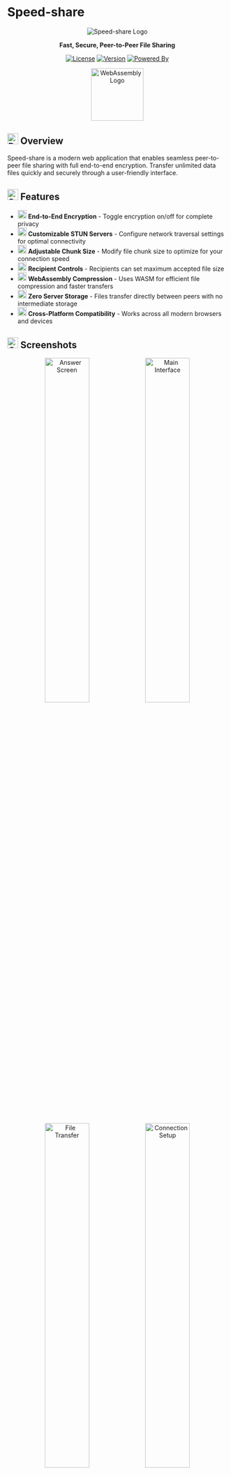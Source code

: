 # Speed-share

<div align="center">

![Speed-share Logo](https://github.com/user-attachments/assets/152c613b-f969-4aec-b959-7f871beba135)

**Fast, Secure, Peer-to-Peer File Sharing**

[![License](https://img.shields.io/badge/license-MIT-blue.svg)](LICENSE)
[![Version](https://img.shields.io/badge/version-1.0.0-green.svg)](https://github.com/username/speed-share/releases)
[![Powered By](https://img.shields.io/badge/Powered%20By-WebAssembly-654FF0.svg)](https://webassembly.org/)

<img src="https://github.com/user-attachments/assets/153c6d6b-bf9d-4480-a3c2-947b87f845f8" width="120px" alt="WebAssembly Logo">

</div>

## <img src="https://raw.githubusercontent.com/Tarikul-Islam-Anik/Animated-Fluent-Emojis/master/Emojis/Travel%20and%20places/Rocket.png" width="25px" alt="Rocket"> Overview

Speed-share is a modern web application that enables seamless peer-to-peer file sharing with full end-to-end encryption. Transfer unlimited data files quickly and securely through a user-friendly interface.

## <img src="https://raw.githubusercontent.com/Tarikul-Islam-Anik/Animated-Fluent-Emojis/refs/heads/master/Emojis/Activities/Sparkles.png" width="25px" alt="Sparkles"> Features

- <img src="https://raw.githubusercontent.com/Tarikul-Islam-Anik/Animated-Fluent-Emojis/master/Emojis/Objects/Locked.png" width="20px" alt="Lock"> **End-to-End Encryption** - Toggle encryption on/off for complete privacy
- <img src="https://raw.githubusercontent.com/Tarikul-Islam-Anik/Animated-Fluent-Emojis/master/Emojis/Objects/Gear.png" width="20px" alt="Gear"> **Customizable STUN Servers** - Configure network traversal settings for optimal connectivity
- <img src="https://raw.githubusercontent.com/Tarikul-Islam-Anik/Animated-Fluent-Emojis/master/Emojis/Objects/Card%20File%20Box.png" width="20px" alt="File Box"> **Adjustable Chunk Size** - Modify file chunk size to optimize for your connection speed
- <img src="https://raw.githubusercontent.com/Tarikul-Islam-Anik/Animated-Fluent-Emojis/master/Emojis/Objects/Control%20Knobs.png" width="20px" alt="Control"> **Recipient Controls** - Recipients can set maximum accepted file size
- <img src="https://github.com/user-attachments/assets/153c6d6b-bf9d-4480-a3c2-947b87f845f8" width="20px" alt="WebAssembly"> **WebAssembly Compression** - Uses WASM for efficient file compression and faster transfers
- <img src="https://raw.githubusercontent.com/Tarikul-Islam-Anik/Animated-Fluent-Emojis/master/Emojis/Objects/Wastebasket.png" width="20px" alt="No Storage"> **Zero Server Storage** - Files transfer directly between peers with no intermediate storage
- <img src="https://raw.githubusercontent.com/Tarikul-Islam-Anik/Animated-Fluent-Emojis/master/Emojis/Travel%20and%20places/Globe%20with%20Meridians.png" width="20px" alt="Cross Platform"> **Cross-Platform Compatibility** - Works across all modern browsers and devices

## <img src="https://raw.githubusercontent.com/Tarikul-Islam-Anik/Animated-Fluent-Emojis/master/Emojis/Objects/Camera%20with%20Flash.png" width="25px" alt="Camera"> Screenshots

<div align="center">
  <img src="https://github.com/user-attachments/assets/ae6b9f8f-fae5-4833-a084-009382f9a881" width="45%" alt="Answer Screen"/>
  <img src="https://github.com/user-attachments/assets/8b924e9d-23a9-47c5-bd56-f59ad42b1476" width="45%" alt="Main Interface"/>

  <img src="https://github.com/user-attachments/assets/a314fc0c-39b8-404e-9023-58e2acbcfb5d" width="45%" alt="File Transfer"/>
  <img src="https://github.com/user-attachments/assets/e9f6b6ab-558e-418c-9e17-d6c0fee07b11" width="45%" alt="Connection Setup"/>

  <img src="https://github.com/user-attachments/assets/fbf388ae-14cc-46d2-94be-1262d8387d14" width="45%" alt="QR Code Sharing"/>
  <img src="https://github.com/user-attachments/assets/ca3a4dfa-8427-434d-9351-dcc641c9ddb1" width="45%" alt="Settings Panel"/>
  
  <img src="https://github.com/user-attachments/assets/8e3b5fd5-ebb1-4178-b11e-242974062b42" width="45%" alt="File Selection"/>
</div>

## <img src="https://raw.githubusercontent.com/Tarikul-Islam-Anik/Animated-Fluent-Emojis/refs/heads/master/Emojis/Activities/Video%20Game.png" width="25px" alt="Game Controller"> How to Use

<div align="center">
  
[![Demo Video](https://img.shields.io/badge/Watch-Demo-red.svg?style=for-the-badge&logo=youtube)](https://github.com/user-attachments/assets/2f19252b-b55b-47db-8769-dd74f544c7fb)


</div>

### <img src="https://raw.githubusercontent.com/Tarikul-Islam-Anik/Animated-Fluent-Emojis/master/Emojis/Hand%20gestures/Raising%20Hands.png" width="25px" alt="Sender"> For Senders:

1. Visit [Speed-share](https://speed-shares.vercel.app/)
2. Click "Generate Offer" to create a connection code
3. Share the code with your recipient by:
   - Clicking the copy button to get a text code
   - OR selecting "QR Code" to display a scannable QR code
4. Wait for the recipient to enter your code and send back their answer code
5. Enter the recipient's answer code to establish the connection
6. Select and send your files!

### <img src="https://raw.githubusercontent.com/Tarikul-Islam-Anik/Animated-Fluent-Emojis/master/Emojis/Hand%20gestures/Open%20Hands.png" width="25px" alt="Recipient"> For Recipients:

1. Visit [Speed-share](https://speed-shares.vercel.app/)
2. Enter the sender's offer code or scan their QR code
3. Click "Generate Answer" to create your response code
4. Share your answer code with the sender
5. Wait for the connection to be established
6. Accept incoming files

## <img src="https://raw.githubusercontent.com/Tarikul-Islam-Anik/Animated-Fluent-Emojis/master/Emojis/Objects/Gear.png" width="25px" alt="Gear"> Advanced Options

- <img src="https://raw.githubusercontent.com/Tarikul-Islam-Anik/Animated-Fluent-Emojis/master/Emojis/Objects/Shield.png" width="20px" alt="Shield"> **Encryption Settings**: Toggle end-to-end encryption in the settings panel
- <img src="https://raw.githubusercontent.com/Tarikul-Islam-Anik/Animated-Fluent-Emojis/master/Emojis/Travel%20and%20places/High-Speed%20Train.png" width="20px" alt="Speed"> **Chunk Size Adjustment**: Modify chunk size based on your network speed for optimal performance
- <img src="https://raw.githubusercontent.com/Tarikul-Islam-Anik/Animated-Fluent-Emojis/master/Emojis/Objects/Satellite%20Antenna.png" width="20px" alt="Network"> **STUN Server Configuration**: Enter custom STUN server details for improved connectivity in restrictive networks
- <img src="https://raw.githubusercontent.com/Tarikul-Islam-Anik/Animated-Fluent-Emojis/master/Emojis/Objects/Straight%20Ruler.png" width="20px" alt="Ruler"> **Max File Size**: Recipients can set maximum allowed file size to prevent unexpected large transfers

## <img src="https://raw.githubusercontent.com/Tarikul-Islam-Anik/Animated-Fluent-Emojis/master/Emojis/Objects/Hammer%20and%20Wrench.png" width="25px" alt="Tools"> Technical Details

Speed-share leverages modern web technologies:

- <img src="https://upload.wikimedia.org/wikipedia/commons/d/d9/Node.js_logo.svg" width="20px" alt="WebRTC"> **WebRTC** for peer-to-peer connectivity
- <img src="https://github.com/user-attachments/assets/153c6d6b-bf9d-4480-a3c2-947b87f845f8" width="20px" alt="WebAssembly"> **WebAssembly** for efficient file compression
- <img src="https://raw.githubusercontent.com/Tarikul-Islam-Anik/Animated-Fluent-Emojis/master/Emojis/Travel%20and%20places/Satellite.png" width="20px" alt="PWA"> **Progressive Web App** capabilities for offline functionality
- <img src="https://raw.githubusercontent.com/Tarikul-Islam-Anik/Animated-Fluent-Emojis/master/Emojis/Objects/Mobile%20Phone.png" width="20px" alt="Responsive"> **Responsive design** for all device types

## <img src="https://raw.githubusercontent.com/Tarikul-Islam-Anik/Animated-Fluent-Emojis/refs/heads/master/Emojis/Objects/Link.png" width="25px" alt="Link"> Links

- <img src="https://raw.githubusercontent.com/Tarikul-Islam-Anik/Animated-Fluent-Emojis/refs/heads/master/Emojis/Animals/Spider%20Web.png" width="20px" alt="Web"> [Live Application](https://speed-shares.vercel.app/)
- <img src="https://raw.githubusercontent.com/Tarikul-Islam-Anik/Animated-Fluent-Emojis/master/Emojis/Objects/Ladder.png" width="20px" alt="Issues"> [Report Issues](https://github.com/username/speed-share/issues)
- <img src="https://raw.githubusercontent.com/Tarikul-Islam-Anik/Animated-Fluent-Emojis/master/Emojis/Objects/Desktop%20Computer.png" width="20px" alt="Source"> [Source Code](https://github.com/username/speed-share)

## <img src="https://raw.githubusercontent.com/Tarikul-Islam-Anik/Animated-Fluent-Emojis/master/Emojis/Objects/Scroll.png" width="25px" alt="Scroll"> License

This project is licensed under the MIT License - see the [LICENSE](LICENSE) file for details.

---

<div align="center">
  <img src="https://raw.githubusercontent.com/Tarikul-Islam-Anik/Animated-Fluent-Emojis/master/Emojis/Objects/Page%20with%20Curl.png" width="30px" alt="Documentation">
  
  [Documentation](https://github.com/username/speed-share/wiki) | 
  [Installation Guide](https://github.com/username/speed-share/wiki/installation) |
  [FAQ](https://github.com/username/speed-share/wiki/faq)
  
  <br>
  Made with <img src="https://raw.githubusercontent.com/Tarikul-Islam-Anik/Animated-Fluent-Emojis/master/Emojis/Smilies/Red%20Heart.png" width="20px" alt="Heart"> by Speed-share Team
</div>
